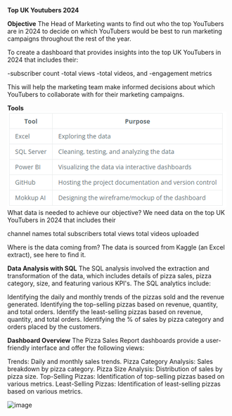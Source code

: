 **Top UK Youtubers 2024**

**Objective**
The Head of Marketing wants to find out who the top YouTubers are in 2024 to decide on which YouTubers would be best to run marketing campaigns throughout the rest of the year.

To create a dashboard that provides insights into the top UK YouTubers in 2024 that includes their:

-subscriber count
-total views
-total videos, and
-engagement metrics

This will help the marketing team make informed decisions about which YouTubers to collaborate with for their marketing campaigns.

**Tools**
![image](https://github.com/aaronezra777/PortfolioProject/blob/main/Top_UK_Youtubers_2024/assets/images/tools.png)
What data is needed to achieve our objective?
We need data on the top UK YouTubers in 2024 that includes their

channel names
total subscribers
total views
total videos uploaded

Where is the data coming from? The data is sourced from Kaggle (an Excel extract), see here to find it.

**Data Analysis with SQL**
The SQL analysis involved the extraction and transformation of the data, which includes details of pizza sales, pizza category, size, and featuring various KPI's. The SQL analytics include:

Identifying the daily and monthly trends of the pizzas sold and the revenue generated.
Identifying the top-selling pizzas based on revenue, quantity, and total orders.
Identify the least-selling pizzas based on revenue, quantity, and total orders.
Identifying the % of sales by pizza category and orders placed by the customers.

**Dashboard Overview**
The Pizza Sales Report dashboards provide a user-friendly interface and offer the following views:

Trends: Daily and monthly sales trends.
Pizza Category Analysis: Sales breakdown by pizza category.
Pizza Size Analysis: Distribution of sales by pizza size.
Top-Selling Pizzas: Identification of top-selling pizzas based on various metrics.
Least-Selling Pizzas: Identification of least-selling pizzas based on various metrics.

![image](https://github.com/aaronezra777/PortfolioProject/assets/167322419/f8c9c956-f23a-4b66-9382-d735f8c93524)


